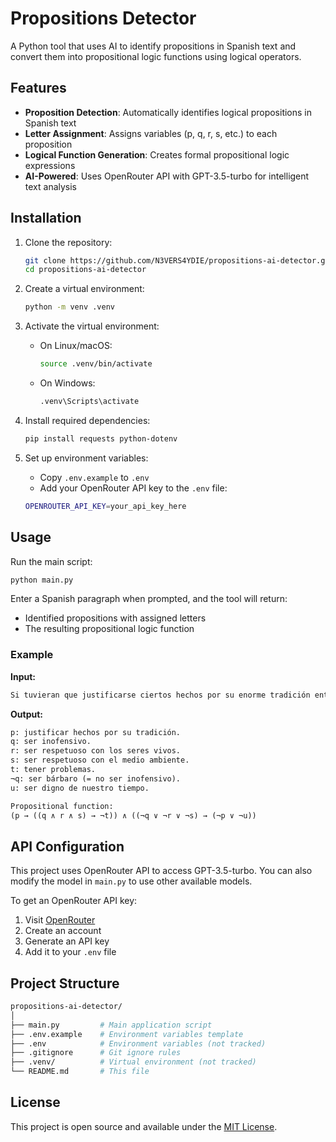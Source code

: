 # Propositions Detector

A Python tool that uses AI to identify propositions in Spanish text and convert them into propositional logic functions using logical operators.

## Features

- **Proposition Detection**: Automatically identifies logical propositions in Spanish text
- **Letter Assignment**: Assigns variables (p, q, r, s, etc.) to each proposition
- **Logical Function Generation**: Creates formal propositional logic expressions
- **AI-Powered**: Uses OpenRouter API with GPT-3.5-turbo for intelligent text analysis

## Installation

1. Clone the repository:

   ```bash
   git clone https://github.com/N3VERS4YDIE/propositions-ai-detector.git
   cd propositions-ai-detector
   ```

2. Create a virtual environment:

   ```bash
   python -m venv .venv
   ```

3. Activate the virtual environment:

   - On Linux/macOS:

      ```bash
      source .venv/bin/activate
      ```
  
   - On Windows:

      ```bash
      .venv\Scripts\activate
      ```

4. Install required dependencies:

   ```bash
   pip install requests python-dotenv
   ```

5. Set up environment variables:
   - Copy `.env.example` to `.env`
   - Add your OpenRouter API key to the `.env` file:

   ```bash
   OPENROUTER_API_KEY=your_api_key_here
   ```

## Usage

Run the main script:

```bash
python main.py
```

Enter a Spanish paragraph when prompted, and the tool will return:

- Identified propositions with assigned letters
- The resulting propositional logic function

### Example

**Input:**

```txt
Si tuvieran que justificarse ciertos hechos por su enorme tradición entonces, si estos hechos son inofensivos y respetan a todo ser viviente y al medio ambiente, no habría ningún problema. Pero si los hechos son bárbaros o no respetuosos con los seres vivientes o el medio ambiente, entonces habría que dejar de justificarlos o no podríamos considerarnos dignos de nuestro tiempo.
```

**Output:**

```txt
p: justificar hechos por su tradición.
q: ser inofensivo.
r: ser respetuoso con los seres vivos.
s: ser respetuoso con el medio ambiente.
t: tener problemas.
¬q: ser bárbaro (= no ser inofensivo).
u: ser digno de nuestro tiempo.

Propositional function:
(p → ((q ∧ r ∧ s) → ¬t)) ∧ ((¬q ∨ ¬r ∨ ¬s) → (¬p ∨ ¬u))
```

## API Configuration

This project uses OpenRouter API to access GPT-3.5-turbo. You can also modify the model in `main.py` to use other available models.

To get an OpenRouter API key:

1. Visit [OpenRouter](https://openrouter.ai/)
2. Create an account
3. Generate an API key
4. Add it to your `.env` file

## Project Structure

```bash
propositions-ai-detector/
│
├── main.py         # Main application script
├── .env.example    # Environment variables template
├── .env            # Environment variables (not tracked)
├── .gitignore      # Git ignore rules
├── .venv/          # Virtual environment (not tracked)
└── README.md       # This file
```

## License

This project is open source and available under the [MIT License](LICENSE).
